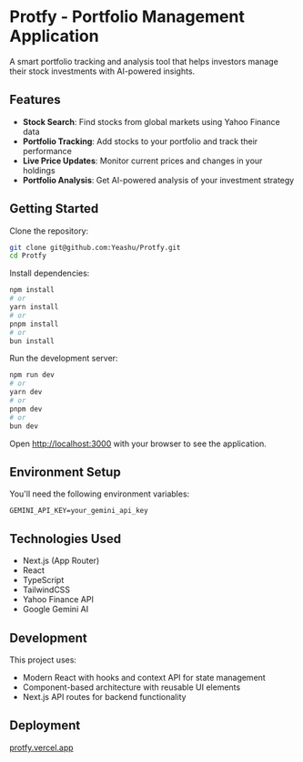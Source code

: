 # Protfy - Portfolio Management Application

A smart portfolio tracking and analysis tool that helps investors manage their stock investments with AI-powered insights.

## Features

- **Stock Search**: Find stocks from global markets using Yahoo Finance data
- **Portfolio Tracking**: Add stocks to your portfolio and track their performance
- **Live Price Updates**: Monitor current prices and changes in your holdings
- **Portfolio Analysis**: Get AI-powered analysis of your investment strategy

## Getting Started

Clone the repository:

```bash
git clone git@github.com:Yeashu/Protfy.git
cd Protfy
```

Install dependencies:

```bash
npm install
# or
yarn install
# or
pnpm install
# or
bun install
```

Run the development server:

```bash
npm run dev
# or
yarn dev
# or
pnpm dev
# or
bun dev
```

Open [http://localhost:3000](http://localhost:3000) with your browser to see the application.

## Environment Setup

You'll need the following environment variables:

```
GEMINI_API_KEY=your_gemini_api_key
```

## Technologies Used

- Next.js (App Router)
- React
- TypeScript
- TailwindCSS
- Yahoo Finance API
- Google Gemini AI

## Development

This project uses:
- Modern React with hooks and context API for state management
- Component-based architecture with reusable UI elements
- Next.js API routes for backend functionality

## Deployment
[protfy.vercel.app](https://protfy.vercel.app/)
